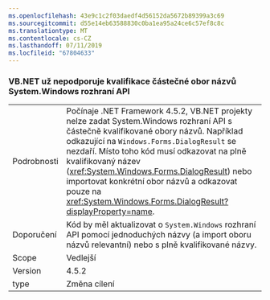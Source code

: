 ```yaml
---
ms.openlocfilehash: 43e9c1c2f03daedf4d56152da5672b89399a3c69
ms.sourcegitcommit: d55e14eb63588830c0ba1ea95a24ce6c57ef8c8c
ms.translationtype: MT
ms.contentlocale: cs-CZ
ms.lasthandoff: 07/11/2019
ms.locfileid: "67804633"
---
```

### <a name="vbnet-no-longer-supports-partial-namespace-qualification-for-systemwindows-apis"></a>VB.NET už nepodporuje kvalifikace částečné obor názvů System.Windows rozhraní API

|   |   |
|---|---|
|Podrobnosti|Počínaje .NET Framework 4.5.2, VB.NET projekty nelze zadat System.Windows rozhraní API s částečně kvalifikované obory názvů. Například odkazující na <code>Windows.Forms.DialogResult</code> se nezdaří. Místo toho kód musí odkazovat na plně kvalifikovaný název (<xref:System.Windows.Forms.DialogResult>) nebo importovat konkrétní obor názvů a odkazovat pouze na <xref:System.Windows.Forms.DialogResult?displayProperty=name>.|
|Doporučení|Kód by měl aktualizovat o <code>System.Windows</code> rozhraní API pomocí jednoduchých názvy (a import oboru názvů relevantní) nebo s plně kvalifikované názvy.|
|Scope|Vedlejší|
|Version|4.5.2|
|type|Změna cílení|

